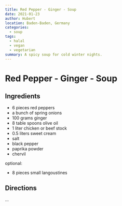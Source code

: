 ```yaml
---
title: Red Pepper - Ginger - Soup
date: 2021-01-23
author: Hubert
location: Baden-Baden, Germany
categories:
  - soup
tags:
  - halal
  - vegan
  - vegetarian
summary: A spicy soup for cold winter nights.
---
```


# Red Pepper - Ginger - Soup

## Ingredients

* 6 pieces red peppers
* a bunch of spring onions
* 100 grams ginger
* 8 table spoons olive oil
* 1 liter chicken or beef stock
* 0.5 liters sweet cream
* salt
* black pepper
* paprika powder
* chervil

optional:

* 8 pieces small langoustines

<!-- more -->

## Directions

...
